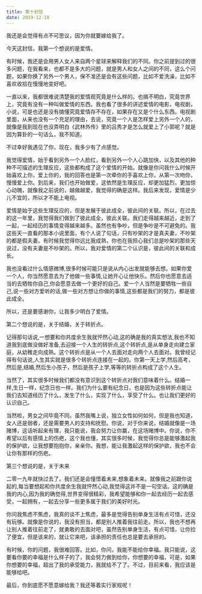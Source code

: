 ```yaml
---  
title: 第十封信  
date: 2019-12-18  
---  
```

  
  
  
我还是会觉得有点不可思议，因为你就要嫁给我了。  
  
今天这封信，我第一个想说的是爱情。  
  
有时候，我还是会用男人女人来自两个星球来解释我们的不同。你之前提到过的很多问题，在我看来，也都不是多大的问题，就是男人和女人之间的不同，这么个问题，如果你换了另外一个男人，保不准还是会有这些问题，比如不爱洗澡，比如不喜欢收拾在慢慢地变好吧。  
  
一直以来，我都很难说清楚我的爱情观究竟是什么样的。也搞不明白，究竟世界上，究竟有没有一种叫做爱情的东西。我也看了很多的讲述爱情的电影，电视剧，小说，可是也还是没有搞懂究竟爱情存不存在，如果存在又是个什么东西。电视剧里面，从来也没有一个充足的理由，去说，究竟一个人是怎样爱上另外一个人的，就像是我到现在也没弄明白《武林外传》里的吕秀才是怎么就爱上了小郭呢？就是因为算卦的一句话么，我不知道。  
  
不过幸好我遇见了你，现在，我多少有了点感觉。  
  
我觉得爱情，始于看到另外一个人脸红，看到另外一个人心跳加快，以及其他的种种不可描述的生理反应，这些都构成了这个爱情的开始。就像是你问我什么时候开始喜欢上你，爱上你的，我的回答也是第一次牵你的手喜欢上你，从第一次吻你，慢慢爱上你。到后来，我们也开始做爱，这依然是生理反应，却更加猛烈，更加惊心动魄，就像我之前说的，越做越爱，我觉得的确是这样。我后来发现，爱情是少儿不宜的，所以才不能上电视。  
  
爱情是始于这些生理反应的，但是发展于彼此成全，彼此间的关联。所以，在过去的这一年里，我觉得我们做到了彼此成全，彼此关联。我们走得越来越近，走到了一起，一起经历的事情变得越来越多。虽然也有争吵，但是争吵是不可避免的。我这些天一直看的那本小说里面，有个人说了句话，只有吵架的才是真夫妻，不吵架的都是假夫妻。有时候我觉得你远比我成熟，你也在我担心我们总是吵架的那些天说过，没有夫妻是不吵架的。所以，我对爱情的第二个认识是，彼此间的关联和成长。  
  
我也没看过什么情感微博,很多时候可能只是说从内心出发就能够去想。如果你爱一个人，你当然愿意去为了他做一些事情,让她开心让他快乐。然后你也愿意去适当的去牺牲你自己,你会愿意去做一个更好的自己。爱一个人当然是要牺牲一些自己,说一些对方爱听的话,做一些对方想让你做的事情,这些都是我们的努力，都是彼此成全。  
  
  
所以，还是要感谢你，让我多少明白了爱情。  
  
  
第二个想说的是，关于结婚，关于转折点。  
  
记得那句话说,一想要和你共度余生我就怦然心动,这的确是我的真实想法,我也不知道我到底做没做好准备,去迎接一个人生的转折点,这个转折点,是从单身走向建立家庭，从幼稚走向成熟。这个转折点是从一个人去面对走向两个人去面对。我曾经记得有句话说,人生其实就是很多个转折点连接在一起的。你第一天上学,然后高考，然后是,结婚,然后生小孩子，然后是孩子上学,等等的转折点构成了这个人生。  
  
当然了，其实很多时候我们都没有意识到这个转折点对我们意味着什么。结婚一样,生日一样，纪念日也一样。我们为什么要有纪念日，也是因为这些转折点能让我们去知道经历了什么，发生了什么，实现了什么，享受了什么。也让我们更好的认识自己。  
  
当然啦，男女之间毕竟不同。虽然我嘴上说，独立女性如何如何，但是我也知道，女人还是弱者，还是需要男人的支持和抚慰。你说，对于你来说，结婚就像是一场赌博，这话听起来有理，我只能说，我会努力让你赢，在这场赌博中。你说，你不希望以后有感情上的伤疤，这个我也懂，其实很多时候，我觉得你总是能够激起我的保护欲，让我想要抱抱你，亲亲你。我想，能让我激起这样的保护欲，我也不会让你有那样的伤疤。  
  
  
  
第三个想说的是，关于未来  
  
二零一九年就快过去了。我们还是会憧憬着未来,想象着未来。就像我之前跟你说起的,每当要想起和你共度余生我就怦然心动,我觉得这并不是一句空话。这的确是我的内心,因为我的确觉得,世界变得很精彩，我希望能够和你一起去经历一起去感受，一起拥有，一起去分享一些更多属于我们的美好时光。  
  
  
你问我焦虑不焦虑，我真的谈不上焦虑，最多是觉得告别单身生活有点可惜，还没有玩够。就像是你说的，我没有担当，都是别人推着我往前走。所以，我也不想再让别人推着往前走了，就勇敢的去面对吧，虽然告别单身生活，有点可惜，让你捡了便宜，但是该来的，就让它来吧，该承担的责任也总是要去承担的。  
  
有时候，你的问题，我很难回答。比如，你问，我能不能给你幸福。我只能说，这要看你要的幸福是什么样子的了，我会努力做到给你，你想要的幸福，可是，如果你想要的幸福，超出了我的承受能力，我就给不了了。不过，目前来看，我应该是能够给吧。  
  
  
最后，你到底愿不愿意嫁给我？我还等着实行家规呢！